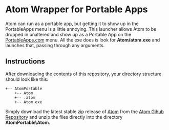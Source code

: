 Atom Wrapper for Portable Apps
===================


Atom can run as a portable app, but getting it to show up in the PortableApps menu is a little annoying.  This launcher allows Atom to be dropped in unaltered and show up as a Portable App on the [PortableApps.com](http://portableapps.com/) menu.  All the exe does is look for __Atom/atom.exe__ and launches that, passing through any arguments.



Instructions
-------------
After downloading the contents of this repository, your directory structure should look like this:

```
+-- AtomPortable
    +-- Atom
    +-- .atom
    +-- Atom.exe
```

Simply download the latest stable zip release of [Atom](https://atom.io/) from the [Atom Gihub Repository](https://github.com/atom/atom/releases/) and unzip the files directly into the directory __AtomPortable\Atom__.
